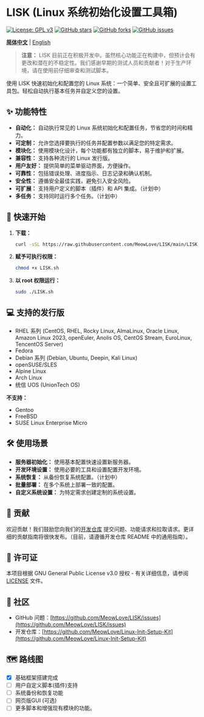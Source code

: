 # LISK (Linux 系统初始化设置工具箱)

[![License: GPL v3](https://img.shields.io/badge/License-GPLv3-blue.svg)](https://www.gnu.org/licenses/gpl-3.0)
[![GitHub stars](https://img.shields.io/github/stars/MeowLove/LISK.svg)](https://github.com/MeowLove/LISK/stargazers)
[![GitHub forks](https://img.shields.io/github/forks/MeowLove/LISK.svg)](https://github.com/MeowLove/LISK/network)
[![GitHub issues](https://img.shields.io/github/issues/MeowLove/LISK.svg)](https://github.com/MeowLove/LISK/issues)

[**简体中文**](README_zh-CN.md) | [English](./README.md)

> **注意：** LISK 目前正在积极开发中。虽然核心功能正在构建中，但预计会有更改和潜在的不稳定性。我们感谢早期的测试人员和贡献者！对于生产环境，请在使用前仔细审查和测试脚本。

使用 LISK 快速初始化和配置您的 Linux 系统：一个简单、安全且可扩展的设置工具包。轻松自动执行基本任务并自定义您的设置。

## ✨ 功能特性

*   **自动化：** 自动执行常见的 Linux 系统初始化和配置任务，节省您的时间和精力。
*   **可定制：** 允许您选择要执行的任务并配置参数以满足您的特定需求。
*   **模块化：** 使用模块化设计，每个功能都有独立的脚本，易于维护和扩展。
*   **兼容性：** 支持各种流行的 Linux 发行版。
*   **用户友好：** 提供简单的菜单驱动界面，方便操作。
*   **可靠性：** 包括错误处理、进度指示、日志记录和确认机制。
*   **安全性：** 遵循安全最佳实践，避免引入安全风险。
*   **可扩展：** 支持用户定义的脚本（插件）和 API 集成。（计划中）
*   **多任务：** 支持同时运行多个任务。（计划中）

## 🚀 快速开始

1.  **下载：**

    ```bash
    curl -sSL https://raw.githubusercontent.com/MeowLove/LISK/main/LISK.sh -o LISK.sh
    ```

2.  **赋予可执行权限：**

    ```bash
    chmod +x LISK.sh
    ```

3.  **以 root 权限运行：**

    ```bash
    sudo ./LISK.sh
    ```

## 💻 支持的发行版

*   RHEL 系列 (CentOS, RHEL, Rocky Linux, AlmaLinux, Oracle Linux, Amazon Linux 2023, openEuler, Anolis OS, CentOS Stream, EuroLinux, TencentOS Server)
*   Fedora
*   Debian 系列 (Debian, Ubuntu, Deepin, Kali Linux)
*   openSUSE/SLES
*   Alpine Linux
*   Arch Linux
*   统信 UOS (UnionTech OS)

**不支持：**

*   Gentoo
*   FreeBSD
*   SUSE Linux Enterprise Micro

## 🛠️ 使用场景

*   **服务器初始化：** 使用基本配置快速设置新服务器。
*   **开发环境设置：** 使用必要的工具和设置配置开发环境。
*   **系统恢复：** 从备份恢复系统配置。（计划中）
*   **批量部署：** 在多个系统上部署一致的配置。
*   **自定义系统设置：** 为特定需求创建定制的系统设置。

## 🤝 贡献

欢迎贡献！我们鼓励您向我们的[开发仓库](https://github.com/MeowLove/Linux-Init-Setup-Kit) 提交问题、功能请求和拉取请求。更详细的贡献指南将很快发布。（目前，请遵循开发仓库 README 中的通用指南）。

## 📝 许可证

本项目根据 GNU General Public License v3.0 授权 - 有关详细信息，请参阅 [LICENSE](LICENSE) 文件。

## 💬 社区

*   GitHub 问题：[https://github.com/MeowLove/LISK/issues](https://github.com/MeowLove/LISK/issues)
*   开发仓库：[https://github.com/MeowLove/Linux-Init-Setup-Kit](https://github.com/MeowLove/Linux-Init-Setup-Kit)

## 🗺️ 路线图

*   [x] 基础框架搭建完成
*   [ ] 用户自定义脚本(插件)支持
*   [ ] 系统备份和恢复功能
*   [ ] 网页版GUI (可选)
*   [ ] 更多脚本和增强现有模块的功能。